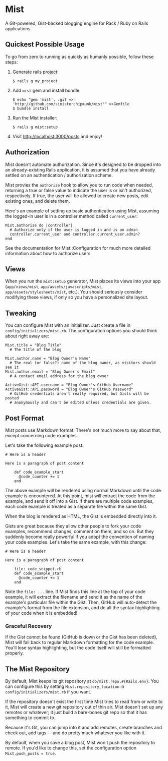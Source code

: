 # Mist

A Git-powered, Gist-backed blogging engine for Rack / Ruby on Rails applications.

## Quickest Possible Usage

To go from zero to running as quickly as humanly possible, follow these steps:

  1. Generate rails project:
  
         $ rails g my_project
         
  2. Add `mist` gem and install bundle:
  
         $ echo "gem 'mist', :git => 'http://github.com/sinisterchipmunk/mist'" >>Gemfile
         $ bundle install
         
  3. Run the Mist installer:
  
         $ rails g mist:setup
         
  4. Visit [http://localhost:3000/posts](http://localhost:3000/posts) and enjoy!
  
## Authorization

Mist doesn't automate authorization. Since it's designed to be dropped into an already-existing Rails application, it is assumed that you have already settled on an authentication / authorization scheme.

Mist provies the `authorize` hook to allow you to run code when needed, returning a true or false value to indicate the user is or isn't authorized, respectively. If true, the user will be allowed to create new posts, edit existing ones, and delete them.

Here's an example of setting up basic authentication using Mist, assuming the logged-in user is in a controller method called `current_user`:

    Mist.authorize do |controller|
      # Authorize only if the user is logged in and is an admin
      controller.current_user and controller.current_user.admin?
    end

See the documentation for Mist::Configuration for much more detailed information about how to authorize users.

## Views

When you run the `mist:setup` generator, Mist places its views into your app (`app/views/mist`, `app/assets/javascripts/mist`, `app/assets/stylesheets/mist`, etc.). You should seriously consider modifying these views, if only so you have a personalized site layout.

## Tweaking

You can configure Mist with an initializer. Just create a file in `config/initializers/mist.rb`. The configuration options you should think about right away are:

    Mist.title = "Blog Title"
      # The title of the blog
      
    Mist.author.name = "Blog Owner's Name"
      # The real (or false?) name of the blog owner, as visitors should see it
    Mist.author.email = "Blog Owner's Email"
      # A contact email address for the blog owner
      
    ActiveGist::API.username = "Blog Owner's GitHub Username"
    ActiveGist::API.password = "Blog Owner's GitHub Password"
      # GitHub credentials aren't really required, but Gists will be posted
      # anonymously and can't be edited unless credentials are given.

## Post Format

Mist posts use Markdown format. There's not much more to say about that, except concerning code examples.

Let's take the following example post:

    # Here is a header
    
    Here is a paragraph of post content
    
        def code_example_start
          @code_counter += 1
        end
    
The above example will be rendered using normal Markdown until the code example is encountered. At this point, mist will extract the code from the example, and send it off into a Gist. If there are multiple code examples, each code example is treated as a separate file within the same Gist.

When the blog is rendered as HTML, the Gist is embedded directly into it.

Gists are great because they allow other people to fork your code examples, recommend changes, comment on them, and so on. But they suddenly become really powerful if you adopt the convention of naming your code examples. Let's take the same example, with this change:

    # Here is a header

    Here is a paragraph of post content

        file: code_snippet.rb
        def code_example_start
          @code_counter += 1
        end
    
Note the `file: ...` line. If Mist finds this line at the top of your code example, it will extract the filename and send it as the name of the example's particular file within the Gist. Then, GitHub will auto-detect the example's format from the file extension, and do all the syntax highlighting of your code when it is embedded!

### Graceful Recovery

If the Gist cannot be found (GitHub is down or the Gist has been deleted), Mist will fall back to regular Markdown formatting for the code example. You'll lose syntax highlighting, but the code itself will still be formatted properly.


## The Mist Repository

By default, Mist keeps its git repository at `db/mist.repo.#{Rails.env}`. You can configure this by setting `Mist.repository_location` in `config/initializers/mist.rb` if you want.

If the repository doesn't exist the first time Mist tries to read from or write to it, Mist will create a new git repository out of thin air. Mist doesn't set up any remotes or whatever; it just build a bare-bones git repo so that it has something to commit to.

Because it's Git, you can jump into it and add remotes, create branches and check out, add tags -- and do pretty much whatever you like with it.

By default, when you save a blog post, Mist won't push the repository to remote. If you'd like to change this, set the configuration option `Mist.push_posts = true`.
